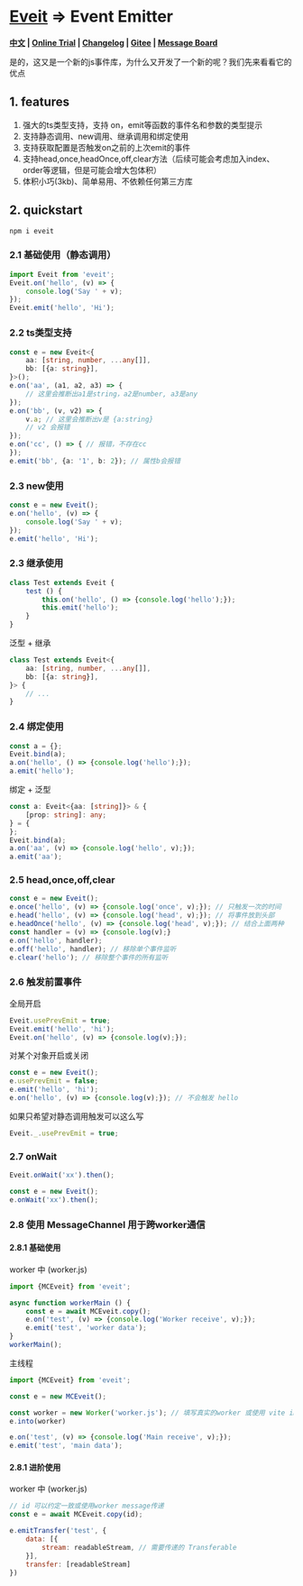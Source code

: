 # [Eveit](https://github.com/theajack/eveit) => Event Emitter

**[中文](https://github.com/theajack/eveit/blob/master/README.cn.md) | [Online Trial](https://shiyix.cn/jsbox/?github=theajack.eveit) | [Changelog](https://github.com/theajack/eveit/blob/master/scripts/version.md) | [Gitee](https://gitee.com/theajack/eveit) | [Message Board](https://theajack.github.io/message-board?app=eveit)**

是的，这又是一个新的js事件库，为什么又开发了一个新的呢？我们先来看看它的优点

## 1. features

1. 强大的ts类型支持，支持 on，emit等函数的事件名和参数的类型提示
2. 支持静态调用、new调用、继承调用和绑定使用
3. 支持获取配置是否触发on之前的上次emit的事件
4. 支持head,once,headOnce,off,clear方法（后续可能会考虑加入index、order等逻辑，但是可能会增大包体积）
5. 体积小巧(3kb)、简单易用、不依赖任何第三方库

## 2. quickstart

```
npm i eveit
```

### 2.1 基础使用（静态调用）

```js
import Eveit from 'eveit';
Eveit.on('hello', (v) => {
    console.log('Say ' + v);
});
Eveit.emit('hello', 'Hi');
```

### 2.2 ts类型支持

```ts
const e = new Eveit<{
    aa: [string, number, ...any[]],
    bb: [{a: string}],
}>();
e.on('aa', (a1, a2, a3) => {
    // 这里会推断出a1是string，a2是number, a3是any
});
e.on('bb', (v, v2) => {
    v.a; // 这里会推断出v是 {a:string}
    // v2 会报错
});
e.on('cc', () => { // 报错，不存在cc
});
e.emit('bb', {a: '1', b: 2}); // 属性b会报错
```

### 2.3 new使用

```js
const e = new Eveit();
e.on('hello', (v) => {
    console.log('Say ' + v);
});
e.emit('hello', 'Hi');
```

### 2.3 继承使用

```js
class Test extends Eveit {
    test () {
        this.on('hello', () => {console.log('hello');});
        this.emit('hello');
    }
}
```

泛型 + 继承

```ts
class Test extends Eveit<{
    aa: [string, number, ...any[]],
    bb: [{a: string}],
}> {
    // ...
}
```

### 2.4 绑定使用

```js
const a = {};
Eveit.bind(a);
a.on('hello', () => {console.log('hello');});
a.emit('hello');
```

绑定 + 泛型

```ts
const a: Eveit<{aa: [string]}> & {
    [prop: string]: any;
} = {
};
Eveit.bind(a);
a.on('aa', (v) => {console.log('hello', v);});
a.emit('aa');
```

### 2.5 head,once,off,clear

```js
const e = new Eveit();
e.once('hello', (v) => {console.log('once', v);}); // 只触发一次的时间
e.head('hello', (v) => {console.log('head', v);}); // 将事件放到头部
e.headOnce('hello', (v) => {console.log('head', v);}); // 结合上面两种
const handler = (v) => {console.log(v);}
e.on('hello', handler);
e.off('hello', handler); // 移除单个事件监听
e.clear('hello'); // 移除整个事件的所有监听
```

### 2.6 触发前置事件

全局开启

```js
Eveit.usePrevEmit = true;
Eveit.emit('hello', 'hi');
Eveit.on('hello', (v) => {console.log(v);});
```

对某个对象开启或关闭

```js
const e = new Eveit();
e.usePrevEmit = false;
e.emit('hello', 'hi');
e.on('hello', (v) => {console.log(v);}); // 不会触发 hello
```

如果只希望对静态调用触发可以这么写

```js
Eveit._.usePrevEmit = true;
```

### 2.7 onWait

```js
Eveit.onWait('xx').then();

const e = new Eveit();
e.onWait('xx').then();
```

### 2.8 使用 MessageChannel 用于跨worker通信

#### 2.8.1 基础使用

worker 中 (worker.js)

```js
import {MCEveit} from 'eveit';

async function workerMain () {
    const e = await MCEveit.copy();
    e.on('test', (v) => {console.log('Worker receive', v);});
    e.emit('test', 'worker data');
}
workerMain();
```

主线程

```js
import {MCEveit} from 'eveit';

const e = new MCEveit();

const worker = new Worker('worker.js'); // 填写真实的worker 或使用 vite import语法导入worker
e.into(worker)

e.on('test', (v) => {console.log('Main receive', v);});
e.emit('test', 'main data');
```

#### 2.8.1 进阶使用

worker 中 (worker.js)

```js
// id 可以约定一致或使用worker message传递
const e = await MCEveit.copy(id);

e.emitTransfer('test', {
    data: [{
        stream: readableStream, // 需要传递的 Transferable
    }],
    transfer: [readableStream]
})
```
